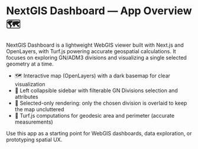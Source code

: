 # NextGIS Dashboard — App Overview 🗺️

NextGIS Dashboard is a lightweight WebGIS viewer built with Next.js and OpenLayers, with Turf.js powering accurate geospatial calculations. It focuses on exploring GN/ADM3 divisions and visualizing a single selected geometry at a time.

- 🗺️ Interactive map (OpenLayers) with a dark basemap for clear visualization
- 🔎 Left collapsible sidebar with filterable GN Divisions selection and attributes
- 🎯 Selected-only rendering: only the chosen division is overlaid to keep the map uncluttered
- 📐 Turf.js computations for geodesic area and perimeter (accurate measurements)

Use this app as a starting point for WebGIS dashboards, data exploration, or prototyping spatial UX.

